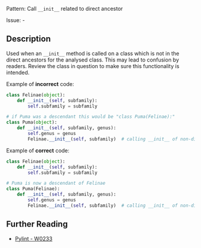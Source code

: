 Pattern: Call `__init__` related to direct ancestor

Issue: -

## Description

Used when an `__init__` method is called on a class which is not in the direct ancestors for the analysed class. This may lead to confusion by readers. Review the class in question to make sure this functionality is intended.


Example of **incorrect** code:

```python
class Felinae(object):
    def __init__(self, subfamily):
        self.subfamily = subfamily

# if Puma was a descendant this would be "class Puma(Felinae):"
class Puma(object):
    def __init__(self, subfamily, genus):
        self.genus = genus
        Felinae.__init__(self, subfamily)  # calling __init__ of non-direct base class
```

Example of **correct** code:

```python
class Felinae(object):
    def __init__(self, subfamily):
        self.subfamily = subfamily

# Puma is now a descendant of Felinae
class Puma(Felinae):
    def __init__(self, subfamily, genus):
        self.genus = genus
        Felinae.__init__(self, subfamily)  # calling __init__ of non-direct base class
```

## Further Reading

* [Pylint - W0233](http://pylint-messages.wikidot.com/messages:w0233)
